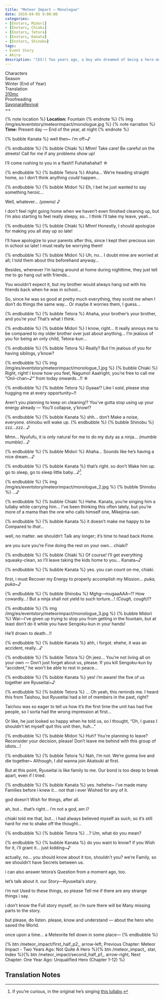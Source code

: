 ```yaml
---
title: "Meteor Impact – Monologue"
date: 2019-04-05 9:00:00
categories:
- [Enstars, Midori]
- [Enstars, Chiaki]
- [Enstars, Tetora]
- [Enstars, Kanata]
- [Enstars, Shinobu]
tags:
- Event Story
- Akira
description: "[ES!] Two years ago, a boy who dreamed of being a hero met a boy known to be a god. This is their story."
---
```


<div class="three-wrapper" style="--storyColor:#965e7d;--storyColor-rgb:150,94,125;--storyColor-h:326.8;--storyColor-s: 23%;--storyColor-l:47.8%;">
    <div class="info-area">
        <div class="info">
            <div class="info-item characters">
                <div class="label">
                    Characters
                </div>
                <div class="value">
                <a href="/categories/Enstars/Chiaki" character="Chiaki"></a>
                <a href="/categories/Enstars/Midori" character="Midori"></a>
                <a href="/categories/Enstars/Kanata" character="Kanata"></a>
                <a href="/categories/Enstars/Tetora" character="Tetora"></a>
                <a href="/categories/Enstars/Shinobu" character="Shinobu"></a>
                </div>
            </div>
            <div class="info-item one">
                <div class="label">
                    Season
                </div>
                <div class="value">
                    Winter (End of Year)
                </div>
            </div>
            <div class="info-item two">
                <div class="label">
                    Translation
                </div>
                <div class="value">
                    <a href="/about">310mc</a>
                </div>
            </div>
            <div class="info-item three">
                <div class="label">
                   Proofreading
                </div>
                <div class="value">
                    <a href="https://ensemble-stars.fandom.com/wiki/User:SayonaraRevival">SayonaraRevival</a>
                </div>
            </div>
        </div>
    </div>
</div>

<!-- more -->
<link rel="stylesheet" href="">
==

{% note location %}
**Location:** Fountain
{% endnote %}
{% img /img/es/eventstory/meteorimpact/monologue.jpg %}
{% note narration %}
**Time:** Present day — End of the year, at night
{% endnote %}

{% bubble Kanata %}
well then\~ i’m off~♪

{% endbubble %}
{% bubble Chiaki %}
Mhm! Take care! Be careful on the streets! Call for me if any problems show up!

I’ll come rushing to you in a flash!! Fuhahahaha!! ☆

{% endbubble %}
{% bubble Tetora %}
Ahaha… We’re heading straight home, so I don’t think anything *could* happen…

{% endbubble %}
{% bubble Midori %}
Eh, I bet he just wanted to say something heroic…

Well, whatever… <th>*(yawns)*</th> ♪

I don’t feel right going home when we haven’t even finished cleaning up, but I’m also starting to feel really sleepy, so… I think I’ll take my leave, yeah…

{% endbubble %}
{% bubble Chiaki %}
Mhm! Honestly, I should apologize for making you all stay up so late!

I’ll have apologize to your parents after this, since I kept their precious son in school so late! I must really be worrying them!

{% endbubble %}
{% bubble Midori %}
Uh, no… I doubt mine are worried at all; I told them about this beforehand anyway…

Besides, whenever I’m lazing around at home during nighttime, they just tell me to go hang out with friends…

You wouldn’t expect it, but my brother would always hang out with his friends back when he was in school…

So, since he was so good at pretty much everything, they scold me when I don’t do things the same way… Or maybe it worries them, I guess…

{% endbubble %}
{% bubble Tetora %}
Ahaha, your brother’s your brother, and you’re you! That’s what I think.

{% endbubble %}
{% bubble Midori %}
I know, right… It really annoys me to be compared to my older brother over just about anything… I’m jealous of you for being an only child, Tetora-kun…

{% endbubble %}
{% bubble Tetora %}
Really? But I’m jealous of you for having siblings, y’know?

{% endbubble %}
{% img /img/es/eventstory/meteorimpact/monologue_1.jpg %}
{% bubble Chiaki %}
Right, right! I know how you feel, Nagumo! Aaalright, you’re free to call me “Onii-chan~♪” from today onwards…!! ☆

{% endbubble %}
{% bubble Tetora %}
Gyaaa!? Like I *said*, please stop hugging me at every opportunity~!!

Aren’t you planning to keep on cleaning!? You’ve gotta stop using up your energy already — You’ll collapse, y’know!?

{% endbubble %}
{% bubble Kanata %}
shh… don’t Make a noise, everyone. shinobu will wake up.
{% endbubble %}
{% bubble Shinobu %}
zzz…zzz…♪

Mmn… Nyufufu, it is only natural for me to do my duty as a ninja… <th>*(mumble mumble)*</th>…♪

{% endbubble %}
{% bubble Midori %}
Ahaha… Sounds like he’s having a nice dream…♪

{% endbubble %}
{% bubble Kanata %}
that’s right. so don’t Wake him up. go to sleep, go to sleep little baby…♪[^1]

{% endbubble %}
{% img /img/es/eventstory/meteorimpact/monologue_2.jpg %}
{% bubble Shinobu %}
…♪

{% endbubble %}
{% bubble Chiaki %}
Hehe. Kanata, you’re singing him a lullaby while carrying him… I’ve been thinking this often lately, but you’re more of a mama than the one who calls himself one, Mikejima-san.

{% endbubble %}
{% bubble Kanata %}
it doesn’t make me happy to be Compared to *that*…

well, no matter. we shouldn’t Talk any longer; it’s time to head back Home.

are you sure you’re Fine doing the rest on your own… chiaki?

{% endbubble %}
{% bubble Chiaki %}
Of course! I’ll get everything squeaky-clean, so I’ll leave taking the kids home to you… Kanata~♪

{% endbubble %}
{% bubble Kanata %}
yes. you can count on me, chiaki.

first, i must Recover my Energy to properly accomplish my Mission… *puka, puka*~♪

{% endbubble %}
{% bubble Shinobu %}
Mghg—mugaaAAA~!? How cowardly…! But a ninja shall not yield to such torture…! <th>*(Cough, cough)*</th>!?

{% endbubble %}
{% img /img/es/eventstory/meteorimpact/monologue_3.jpg %}
{% bubble Midori %}
Wai—I’ve given up trying to stop you from getting in the fountain, but at least don’t do it while you have Sengoku-kun in your hands!

He’ll drown to death…!!

{% endbubble %}
{% bubble Kanata %}
ahh, i forgot. ehehe, it was an accident, really…♪

{% endbubble %}
{% bubble Tetora %}
Oh jeez… You’re not living all on your own — Don’t just forget about us, please. If you kill Sengoku-kun by “accident,” he won’t be able to rest in peace…

{% endbubble %}
{% bubble Kanata %}
yes! i’m aware! the five of us together are Ryuseitai~♪

{% endbubble %}
{% bubble Tetora %}
… Oh yeah, this reminds me. I heard this from Taishou, but Ryuseitai had a lot of members in the past, right?

Taichou was so eager to tell us how it’s the first time the unit has had five people, so I sorta had the wrong impression at first…

Or like, he just looked so happy when he told us, so I thought, “Oh, I guess I shouldn’t let myself quit this unit then, huh…”

{% endbubble %}
{% bubble Midori %}
Huh? You’re planning to leave? Reconsider your decision, please! Don’t leave me behind with this group of idiots…!

{% endbubble %}
{% bubble Tetora %}
Nah, I’m not. We’re gonna live and die together~ Although, I *did* wanna join Akatsuki at first.

But at this point, Ryuseitai is like family to me. Our bond is too deep to break apart, even if I tried.

{% endbubble %}
{% bubble Kanata %}
yes. hehehe~ i’ve made many Families before i knew it… not that i ever Wished for any of it.

god doesn’t Wish for things, after all.

ah, but… that’s right… i’m not a god, am i?

chiaki told me that, but… i had always believed myself as such, so it’s still hard for me to shake off the thought…

{% endbubble %}
{% bubble Tetora %}
…? Um, what do you mean?

{% endbubble %}
{% bubble Kanata %}
do you want to know? if you Wish for it, i’ll grant it… just kidding~♪

actually, no… you should know about it too, shouldn’t you? we’re Family, so we shouldn’t have Secrets between us.

i can also answer tetora’s Question from a moment ago, too.

let’s talk about it. our Story—Ryuseitai’s story.

i’m not Used to these things, so please Tell me if there are any strange things i say.

i don’t know the Full story myself, so i’m sure there will be Many missing parts to the story.

but please, do listen. please, know and understand — about the hero who saved the World.

once upon a time… a Meteorite fell down in some place—
{% endbubble %}

<div toc>{% btn /meteor_impact/first_half_p2,, arrow-left, Previous Chapter: Meteor Impact - Two Years Ago: Not Quite A Hero %}{% btn /meteor_impact,, star, Index %}{% btn /meteor_impact/second_half_p1,, arrow-right, Next Chapter: One Year Ago: Unqualified Hero (Chapter 1-12) %}</div>

## Translation Notes
[^1]: If you’re curious, in the original he’s singing [this lullaby](https://www.youtube.com/watch?v=DNJToo_GXKo).
